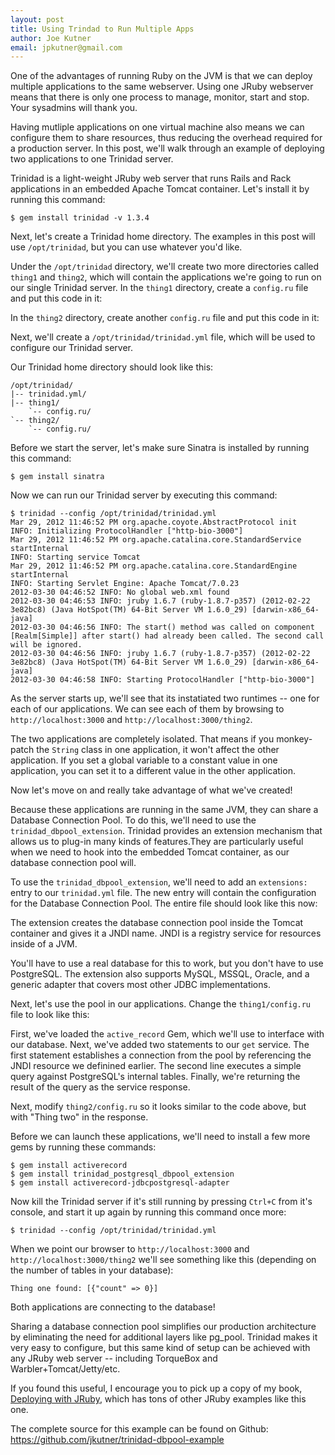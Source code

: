 ```yaml
---
layout: post
title: Using Trindad to Run Multiple Apps
author: Joe Kutner
email: jpkutner@gmail.com
---
```


One of the advantages of running Ruby on the JVM is that we can deploy multiple applications to the same webserver.  Using one JRuby webserver means that there is only one process to manage, monitor, start and stop. Your sysadmins will thank you. 

Having mutliple applications on one virtual machine also means we can configure them to share resources, thus reducing the overhead required for a production server.  In this post, we'll walk through an example of deploying two applications to one Trinidad server. 

Trinidad is a light-weight JRuby web server that runs Rails and Rack applications in an embedded Apache Tomcat container.  Let's install it by running this command:

    $ gem install trinidad -v 1.3.4

Next, let's create a Trinidad home directory.  The examples in this post will use `/opt/trinidad`, but you can use whatever you'd like.

Under the `/opt/trinidad` directory, we'll create two more directories called `thing1` and `thing2`, which will contain the applications we're going to run on our single Trinidad server.  In the `thing1` directory, create a `config.ru` file and put this code in it:

<script src="https://gist.github.com/2254164.js?file=thing1_config.ru"></script>

In the `thing2` directory, create another `config.ru` file and put this code in it:

<script src="https://gist.github.com/2254164.js?file=thing2_config.ru"></script>

Next, we'll create a `/opt/trinidad/trinidad.yml` file, which will be used to configure our Trinidad server.  

<script src="https://gist.github.com/2254164.js?file=trinidad.yml"></script>

Our Trinidad home directory should look like this:

    /opt/trinidad/
    |-- trinidad.yml/
    |-- thing1/
        `-- config.ru/
    `-- thing2/
        `-- config.ru/

Before we start the server, let's make sure Sinatra is installed by running this command:

    $ gem install sinatra

Now we can run our Trinidad server by executing this command:

    $ trinidad --config /opt/trinidad/trinidad.yml
    Mar 29, 2012 11:46:52 PM org.apache.coyote.AbstractProtocol init
    INFO: Initializing ProtocolHandler ["http-bio-3000"]
    Mar 29, 2012 11:46:52 PM org.apache.catalina.core.StandardService startInternal
    INFO: Starting service Tomcat
    Mar 29, 2012 11:46:52 PM org.apache.catalina.core.StandardEngine startInternal
    INFO: Starting Servlet Engine: Apache Tomcat/7.0.23
    2012-03-30 04:46:52 INFO: No global web.xml found
    2012-03-30 04:46:53 INFO: jruby 1.6.7 (ruby-1.8.7-p357) (2012-02-22 3e82bc8) (Java HotSpot(TM) 64-Bit Server VM 1.6.0_29) [darwin-x86_64-java]
    2012-03-30 04:46:56 INFO: The start() method was called on component [Realm[Simple]] after start() had already been called. The second call will be ignored.
    2012-03-30 04:46:56 INFO: jruby 1.6.7 (ruby-1.8.7-p357) (2012-02-22 3e82bc8) (Java HotSpot(TM) 64-Bit Server VM 1.6.0_29) [darwin-x86_64-java]
    2012-03-30 04:46:58 INFO: Starting ProtocolHandler ["http-bio-3000"]

As the server starts up, we'll see that its instatiated two runtimes -- one for each of our applications.  We can see each of them by browsing to `http://localhost:3000` and `http://localhost:3000/thing2`.

The two applications are completely isolated.  That means if you monkey-patch the `String` class in one application, it won't affect the other application.  If you set a global variable to a constant value in one application, you can set it to a different value in the other application. 

Now let's move on and really take advantage of what we've created! 

Because these applications are running in the same JVM, they can share a Database Connection Pool.  To do this, we'll need to use the `trinidad_dbpool_extension`.  Trinidad provides an extension mechanism that allows us to plug-in many kinds of features.They are particularly useful when we need to hook into the embedded Tomcat container, as our database connection pool will.

To use the `trinidad_dbpool_extension`, we'll need to add an `extensions:` entry to our `trinidad.yml` file.  The new entry will contain the configuration for the Database Connection Pool.  The entire file should look like this now:

<script src="https://gist.github.com/2254164.js?file=trinidad2.yml"></script>

The extension creates the database connection pool inside the Tomcat container and gives it a JNDI name.  JNDI is a registry service for resources inside of a JVM.

You'll have to use a real database for this to work, but you don't have to use PostgreSQL.  The extension also supports MySQL, MSSQL, Oracle, and a generic adapter that covers most other JDBC implementations.  

Next, let's use the pool in our applications.  Change the `thing1/config.ru` file to look like this:

<script src="https://gist.github.com/2254164.js?file=config.ru"></script>

First, we've loaded the `active_record` Gem, which we'll use to interface with our database.  Next, we've added two statements to our `get` service.  The first statement establishes a connection from the pool by referencing the JNDI resource we definined earlier.  The second line executes a simple query against PostgreSQL's internal tables.  Finally, we're returning the result of the query as the service response.

Next, modify `thing2/config.ru` so it looks similar to the code above, but with "Thing two" in the response.

Before we can launch these applications, we'll need to install a few more gems by running these commands:

    $ gem install activerecord 
    $ gem install trinidad_postgresql_dbpool_extension 
    $ gem install activerecord-jdbcpostgresql-adapter

Now kill the Trinidad server if it's still running by pressing `Ctrl+C` from it's console, and start it up again by running this command once more:

    $ trinidad --config /opt/trinidad/trinidad.yml

When we point our browser to `http://localhost:3000` and `http://localhost:3000/thing2` we'll see something like this (depending on the number of tables in your database): 

    Thing one found: [{"count" => 0}]

Both applications are connecting to the database!

Sharing a database connection pool simplifies our production architecture by eliminating the need for additional layers like pg_pool. Trinidad makes it very easy to configure, but this same kind of setup can be achieved with any JRuby web server -- including TorqueBox and Warbler+Tomcat/Jetty/etc.

If you found this useful, I encourage you to pick up a copy of my book, [Deploying with JRuby](http://pragprog.com/book/jkdepj/deploying-with-jruby "Deploy with JRuby"), which has tons of other JRuby examples like this one.

The complete source for this example can be found on Github: https://github.com/jkutner/trinidad-dbpool-example